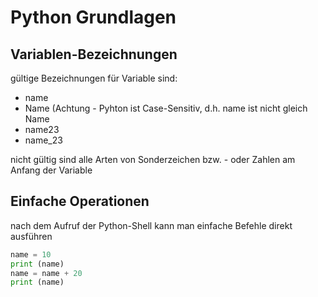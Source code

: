 # Python Grundlagen

## Variablen-Bezeichnungen
gültige Bezeichnungen für Variable sind:
* name
* Name (Achtung - Pyhton ist Case-Sensitiv, d.h. name ist nicht gleich Name
* name23
* name_23

nicht gültig sind alle Arten von Sonderzeichen bzw. - oder Zahlen am Anfang der Variable

## Einfache Operationen
nach dem Aufruf der Python-Shell kann man einfache Befehle direkt ausführen

```python
name = 10
print (name)
name = name + 20
print (name)
```

